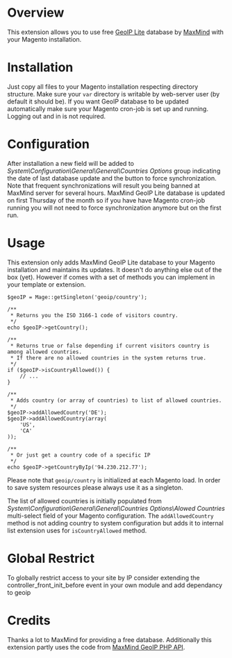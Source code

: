 Overview
========

This extension allows you to use free [GeoIP Lite](http://www.maxmind.com/app/geolite) database by [MaxMind](http://www.maxmind.com/) with your Magento installation.

Installation
============

Just copy all files to your Magento installation respecting directory structure. Make sure your `var` directory is writable by web-server user (by default it should be). If you want GeoIP database to be updated automatically make sure your Magento cron-job is set up and running. Logging out and in is not required.

Configuration
=============

After installation a new field will be added to *System\Configuration\General\General\Countries Options* group indicating the date of last database update and the button to force synchronization. Note that frequent synchronizations will result you being banned at MaxMind server for several hours. MaxMind GeoIP Lite database is updated on first Thursday of the month so if you have have Magento cron-job running you will not need to force synchronization anymore but on the first run.

Usage
=====

This extension only adds MaxMind GeoIP Lite database to your Magento installation and maintains its updates. It doesn't do anything else out of the box (yet). However if comes with a set of methods you can implement in your template or extension.

    $geoIP = Mage::getSingleton('geoip/country');

    /**
     * Returns you the ISO 3166-1 code of visitors country.
     */
    echo $geoIP->getCountry();

    /**
     * Returns true or false depending if current visitors country is among allowed countries.
     * If there are no allowed countries in the system returns true.
     */
    if ($geoIP->isCountryAllowed()) {
        // ...
    }

    /**
     * Adds country (or array of countries) to list of allowed countries.
     */
    $geoIP->addAllowedCountry('DE');
    $geoIP->addAllowedCountry(array(
        'US',
        'CA'
    ));

    /**
     * Or just get a country code of a specific IP
     */
    echo $geoIP->getCountryByIp('94.230.212.77');

Please note that `geoip/country` is initialized at each Magento load. In order to save system resources please always use it as a singleton.

The list of allowed countries is initially populated from *System\Configuration\General\General\Countries Options\Alowed Countries* multi-select field of your Magento configuration. The `addAllowedCountry` method is not adding country to system configuration but adds it to internal list extension uses for `isCountryAllowed` method.

Global Restrict
===============

To globally restrict access to your site by IP consider extending the controller_front_init_before event in your own module and add dependancy to geoip

Credits
=======

Thanks a lot to MaxMind for providing a free database. Additionally this extension partly uses the code from [MaxMind GeoIP PHP API](http://www.maxmind.com/download/geoip/api/php/).
